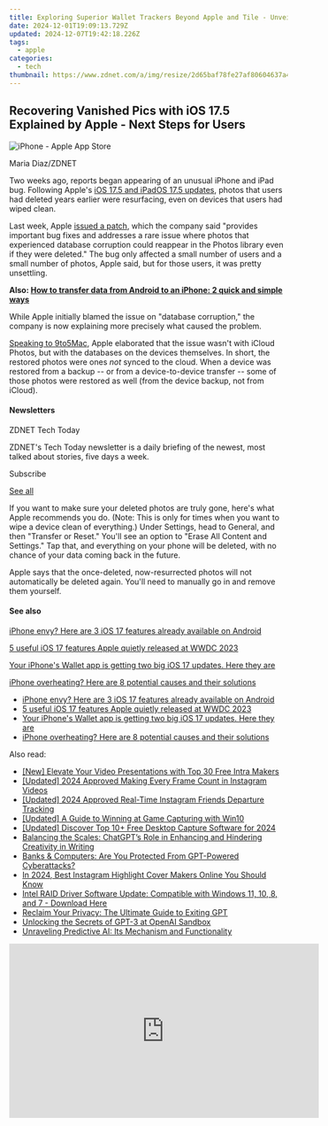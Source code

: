 ```yaml
---
title: Exploring Superior Wallet Trackers Beyond Apple and Tile - Unveiled by ZDNET's In-Depth Testing!
date: 2024-12-01T19:09:13.729Z
updated: 2024-12-07T19:42:18.226Z
tags:
  - apple
categories:
  - tech
thumbnail: https://www.zdnet.com/a/img/resize/2d65baf78fe27af80604637a4e51969635bbfaaa/2024/09/18/ed8a8452-c878-41c3-a6c2-ade29d301ce3/key-smart-closeup.jpg?width=278&height=156&fit=crop&auto=webp
---
```


## Recovering Vanished Pics with iOS 17.5 Explained by Apple - Next Steps for Users

![iPhone - Apple App Store](https://www.zdnet.com/a/img/resize/02e2824f0cb074d265711535f40edae724e7e45a/2024/04/12/9ca72352-d258-49d3-8b20-624682d48304/iphone-live-photos-20240412-202116.jpg?auto=webp&width=1280)

Maria Diaz/ZDNET

Two weeks ago, reports began appearing of an unusual iPhone and iPad bug. Following Apple's [iOS 17.5 and iPadOS 17.5 updates](https://www.zdnet.com/article/apple-releases-ios-17-5-heres-what-it-offers-and-why-you-should-update/), photos that users had deleted years earlier were resurfacing, even on devices that users had wiped clean.

Last week, Apple [issued a patch](https://www.zdnet.com/article/ios-17-5-1-patches-cringey-bug-that-was-resurrecting-old-deleted-photos/), which the company said "provides important bug fixes and addresses a rare issue where photos that experienced database corruption could reappear in the Photos library even if they were deleted." The bug only affected a small number of users and a small number of photos, Apple said, but for those users, it was pretty unsettling.

**Also: [How to transfer data from Android to an iPhone: 2 quick and simple ways](https://www.zdnet.com/article/how-to-transfer-data-from-android-to-an-iphone/)**

While Apple initially blamed the issue on "database corruption," the company is now explaining more precisely what caused the problem.

[Speaking to 9to5Mac](https://9to5mac.com/2024/05/23/apple-deleted-photos-resurfacing-explanation/), Apple elaborated that the issue wasn't with iCloud Photos, but with the databases on the devices themselves. In short, the restored photos were ones _not_ synced to the cloud. When a device was restored from a backup -- or from a device-to-device transfer -- some of those photos were restored as well (from the device backup, not from iCloud). 

#### Newsletters

ZDNET Tech Today

ZDNET's Tech Today newsletter is a daily briefing of the newest, most talked about stories, five days a week.

 Subscribe

[See all](https://www.zdnet.com/newsletters/)

If you want to make sure your deleted photos are truly gone, here's what Apple recommends you do. (Note: This is only for times when you want to wipe a device clean of everything.) Under Settings, head to General, and then "Transfer or Reset." You'll see an option to "Erase All Content and Settings." Tap that, and everything on your phone will be deleted, with no chance of your data coming back in the future.

Apple says that the once-deleted, now-resurrected photos will not automatically be deleted again. You'll need to manually go in and remove them yourself.

#### See also

[iPhone envy? Here are 3 iOS 17 features already available on Android](https://www.zdnet.com/article/iphone-envy-five-ios-17-features-that-android-users-already-have/ "iPhone envy? Here are 3 iOS 17 features already available on Android")

[5 useful iOS 17 features Apple quietly released at WWDC 2023](https://www.zdnet.com/article/5-useful-ios-17-features-apple-quietly-released-at-wwdc-2023/ "5 useful iOS 17 features Apple quietly released at WWDC 2023")

[Your iPhone's Wallet app is getting two big iOS 17 updates. Here they are](https://www.zdnet.com/article/ios-17-your-iphones-wallet-app-is-getting-two-big-updates-here-they-are/ "Your iPhone's Wallet app is getting two big iOS 17 updates. Here they are")

[iPhone overheating? Here are 8 potential causes and their solutions](https://www.zdnet.com/article/iphone-overheating-do-this-first-to-prevent-damaging-the-battery/ "iPhone overheating? Here are 8 potential causes and their solutions")

* [iPhone envy? Here are 3 iOS 17 features already available on Android](https://www.zdnet.com/article/iphone-envy-five-ios-17-features-that-android-users-already-have/ "iPhone envy? Here are 3 iOS 17 features already available on Android")
* [5 useful iOS 17 features Apple quietly released at WWDC 2023](https://www.zdnet.com/article/5-useful-ios-17-features-apple-quietly-released-at-wwdc-2023/ "5 useful iOS 17 features Apple quietly released at WWDC 2023")
* [Your iPhone's Wallet app is getting two big iOS 17 updates. Here they are](https://www.zdnet.com/article/ios-17-your-iphones-wallet-app-is-getting-two-big-updates-here-they-are/ "Your iPhone's Wallet app is getting two big iOS 17 updates. Here they are")
* [iPhone overheating? Here are 8 potential causes and their solutions](https://www.zdnet.com/article/iphone-overheating-do-this-first-to-prevent-damaging-the-battery/ "iPhone overheating? Here are 8 potential causes and their solutions")

<ins class="adsbygoogle"
     style="display:block"
     data-ad-format="autorelaxed"
     data-ad-client="ca-pub-7571918770474297"
     data-ad-slot="1223367746"></ins>

<ins class="adsbygoogle"
     style="display:block"
     data-ad-client="ca-pub-7571918770474297"
     data-ad-slot="8358498916"
     data-ad-format="auto"
     data-full-width-responsive="true"></ins>

<span class="atpl-alsoreadstyle">Also read:</span>
<div><ul>
<li><a href="https://youtube-tips.techidaily.com/levate-your-video-presentations-with-top-30-free-intra-makers/"><u>[New] Elevate Your Video Presentations with Top 30 Free Intra Makers</u></a></li>
<li><a href="https://instagram-video-recordings.techidaily.com/updated-2024-approved-making-every-frame-count-in-instagram-videos/"><u>[Updated] 2024 Approved Making Every Frame Count in Instagram Videos</u></a></li>
<li><a href="https://instagram-video-recordings.techidaily.com/updated-2024-approved-real-time-instagram-friends-departure-tracking/"><u>[Updated] 2024 Approved Real-Time Instagram Friends Departure Tracking</u></a></li>
<li><a href="https://remote-screen-capture.techidaily.com/updated-a-guide-to-winning-at-game-capturing-with-win10/"><u>[Updated] A Guide to Winning at Game Capturing with Win10</u></a></li>
<li><a href="https://screen-sharing-recording.techidaily.com/updated-discover-top-10plus-free-desktop-capture-software-for-2024/"><u>[Updated] Discover Top 10+ Free Desktop Capture Software for 2024</u></a></li>
<li><a href="https://tech-haven.techidaily.com/balancing-the-scales-chatgpts-role-in-enhancing-and-hindering-creativity-in-writing/"><u>Balancing the Scales: ChatGPT’s Role in Enhancing and Hindering Creativity in Writing</u></a></li>
<li><a href="https://tech-haven.techidaily.com/banks-and-computers-are-you-protected-from-gpt-powered-cyberattacks/"><u>Banks & Computers: Are You Protected From GPT-Powered Cyberattacks?</u></a></li>
<li><a href="https://instagram-video-recordings.techidaily.com/in-2024-best-instagram-highlight-cover-makers-online-you-should-know/"><u>In 2024, Best Instagram Highlight Cover Makers Online You Should Know</u></a></li>
<li><a href="https://win-amazing.techidaily.com/intel-raid-driver-software-update-compatible-with-windows-11-10-8-and-7-download-here/"><u>Intel RAID Driver Software Update: Compatible with Windows 11, 10, 8, and 7 - Download Here</u></a></li>
<li><a href="https://tech-haven.techidaily.com/reclaim-your-privacy-the-ultimate-guide-to-exiting-gpt/"><u>Reclaim Your Privacy: The Ultimate Guide to Exiting GPT</u></a></li>
<li><a href="https://tech-haven.techidaily.com/unlocking-the-secrets-of-gpt-3-at-openai-sandbox/"><u>Unlocking the Secrets of GPT-3 at OpenAI Sandbox</u></a></li>
<li><a href="https://tech-haven.techidaily.com/unraveling-predictive-ai-its-mechanism-and-functionality/"><u>Unraveling Predictive AI: Its Mechanism and Functionality</u></a></li>
</ul></div>

<!-- affiliate ads begin -->
<iframe width="560" height="315" src="https://www.youtube.com/embed/OdlXe5RELW0?si=Iz1H1QnLQVw-Eu3e" title="YouTube video player" frameborder="0" allow="accelerometer; autoplay; clipboard-write; encrypted-media; gyroscope; picture-in-picture; web-share" referrerpolicy="strict-origin-when-cross-origin" allowfullscreen></iframe>
<!-- affiliate ads end -->

